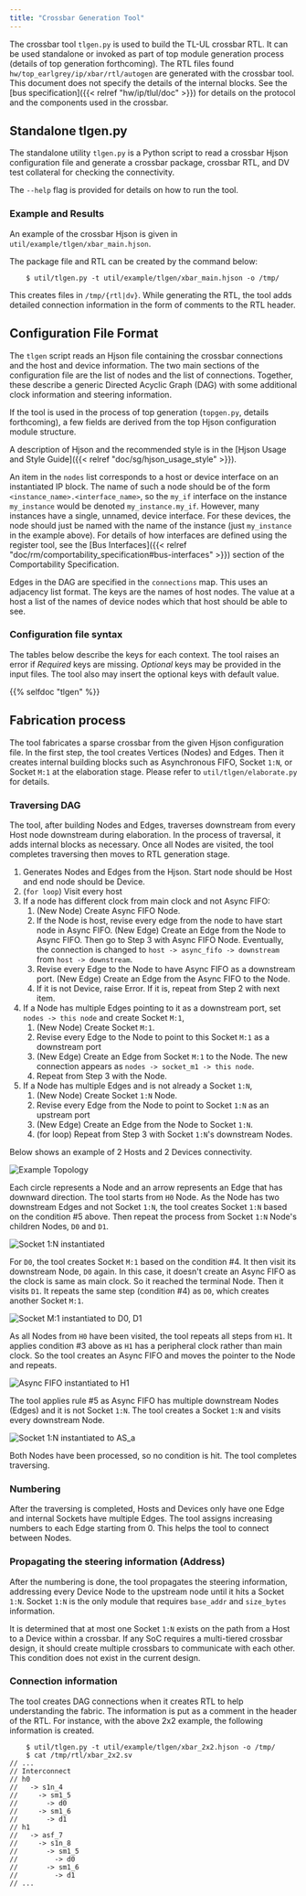 ```yaml
---
title: "Crossbar Generation Tool"
---
```


The crossbar tool `tlgen.py` is used to build the TL-UL crossbar RTL.
It can be used standalone or invoked as part of top module generation process (details of top generation forthcoming).
The RTL files found `hw/top_earlgrey/ip/xbar/rtl/autogen` are generated with the crossbar tool.
This document does not specify the details of the internal blocks.
See the [bus specification]({{< relref "hw/ip/tlul/doc" >}}) for details on the protocol and the components used in the crossbar.

## Standalone tlgen.py

The standalone utility `tlgen.py` is a Python script to read a crossbar Hjson configuration file and generate a crossbar package, crossbar RTL, and DV test collateral for checking the connectivity.

The `--help` flag is provided for details on how to run the tool.

### Example and Results

An example of the crossbar Hjson is given in `util/example/tlgen/xbar_main.hjson`.

The package file and RTL can be created by the command below:

```console
    $ util/tlgen.py -t util/example/tlgen/xbar_main.hjson -o /tmp/
```

This creates files in `/tmp/{rtl|dv}`.
While generating the RTL, the tool adds detailed connection information in the form of comments to the RTL header.

## Configuration File Format

The `tlgen` script reads an Hjson file containing the crossbar connections and the host and device information.
The two main sections of the configuration file are the list of nodes and the list of connections.
Together, these describe a generic Directed Acyclic Graph (DAG) with some additional clock information and steering information.

If the tool is used in the process of top generation (`topgen.py`, details forthcoming), a few fields are derived from the top Hjson configuration module structure.

A description of Hjson and the recommended style is in the [Hjson Usage and Style Guide]({{< relref "doc/sg/hjson_usage_style" >}}).

An item in the `nodes` list corresponds to a host or device interface on an instantiated IP block.
The name of such a node should be of the form `<instance_name>.<interface_name>`, so the `my_if` interface on the instance `my_instance` would be denoted `my_instance.my_if`.
However, many instances have a single, unnamed, device interface.
For these devices, the node should just be named with the name of the instance (just `my_instance` in the example above).
For details of how interfaces are defined using the register tool, see the [Bus Interfaces]({{< relref "doc/rm/comportability_specification#bus-interfaces" >}}) section of the Comportability Specification.

Edges in the DAG are specified in the `connections` map.
This uses an adjacency list format.
The keys are the names of host nodes.
The value at a host a list of the names of device nodes which that host should be able to see.

### Configuration file syntax

The tables below describe the keys for each context.
The tool raises an error if *Required* keys are missing.
*Optional* keys may be provided in the input files.
The tool also may insert the optional keys with default value.

{{% selfdoc "tlgen" %}}

## Fabrication process

The tool fabricates a sparse crossbar from the given Hjson configuration file.
In the first step, the tool creates Vertices (Nodes) and Edges.
Then it creates internal building blocks such as Asynchronous FIFO, Socket `1:N`, or Socket `M:1` at the elaboration stage.
Please refer to `util/tlgen/elaborate.py` for details.

### Traversing DAG

The tool, after building Nodes and Edges, traverses downstream from every Host node downstream during elaboration.
In the process of traversal, it adds internal blocks as necessary.
Once all Nodes are visited, the tool completes traversing then moves to RTL generation stage.

1. Generates Nodes and Edges from the Hjson.
   Start node should be Host and end node should be Device.
2. (`for loop`) Visit every host
3. If a node has different clock from main clock and not Async FIFO:
    1. (New Node) Create Async FIFO Node.
    2. If the Node is host, revise every edge from the node to have start node in Async FIFO.
      (New Edge) Create an Edge from the Node to Async FIFO.
       Then go to Step 3 with Async FIFO Node.
       Eventually, the connection is changed to `host -> async_fifo -> downstream` from `host -> downstream`.
    3. Revise every Edge to the Node to have Async FIFO as a downstream port.
       (New Edge) Create an Edge from the Async FIFO to the Node.
    4. If it is not Device, raise Error.
       If it is, repeat from Step 2 with next item.
4. If a Node has multiple Edges pointing to it as a downstream port, set `nodes -> this node` and create Socket `M:1`,
    1. (New Node) Create Socket `M:1`.
    2. Revise every Edge to the Node to point to this Socket `M:1` as a downstream port
    3. (New Edge) Create an Edge from Socket `M:1` to the Node.
       The new connection appears as `nodes -> socket_m1 -> this node`.
    4. Repeat from Step 3 with the Node.
5. If a Node has multiple Edges and is not already a Socket `1:N`,
    1. (New Node) Create Socket `1:N` Node.
    2. Revise every Edge from the Node to point to Socket `1:N` as an upstream port
    3. (New Edge) Create an Edge from the Node to Socket `1:N`.
    4. (for loop) Repeat from Step 3 with Socket `1:N`'s downstream Nodes.

Below shows an example of 2 Hosts and 2 Devices connectivity.

![Example Topology](crossbar_example_1.svg)

Each circle represents a Node and an arrow represents an Edge that has downward direction.
The tool starts from `H0` Node.
As the Node has two downstream Edges and not Socket `1:N`, the tool creates Socket `1:N` based on the condition #5 above.
Then repeat the process from Socket `1:N` Node's children Nodes, `D0` and `D1`.

![Socket 1:N instantiated](crossbar_example_2.svg)

For `D0`, the tool creates Socket `M:1` based on the condition #4.
It then visit its downstream Node, `D0` again.
In this case, it doesn't create an Async FIFO as the clock is same as main clock.
So it reached the terminal Node.
Then it visits `D1`.
It repeats the same step (condition #4) as `D0`, which creates another Socket `M:1`.

![Socket M:1 instantiated to D0, D1](crossbar_example_3.svg)

As all Nodes from `H0` have been visited, the tool repeats all steps from `H1`.
It applies condition #3 above as `H1` has a peripheral clock rather than main clock.
So the tool creates an Async FIFO and moves the pointer to the Node and repeats.

![Async FIFO instantiated to H1](crossbar_example_4.svg)

The tool applies rule #5 as Async FIFO has multiple downstream Nodes (Edges) and it is not Socket `1:N`.
The tool creates a Socket `1:N` and visits every downstream Node.

![Socket 1:N instantiated to `AS_a`](crossbar_example_5.svg)

Both Nodes have been processed, so no condition is hit.
The tool completes traversing.

### Numbering

After the traversing is completed, Hosts and Devices only have one Edge and internal Sockets have multiple Edges.
The tool assigns increasing numbers to each Edge starting from 0.
This helps the tool to connect between Nodes.

### Propagating the steering information (Address)

After the numbering is done, the tool propagates the steering information, addressing every Device Node to the upstream node until it hits a Socket `1:N`.
Socket `1:N` is the only module that requires `base_addr` and `size_bytes` information.

It is determined that at most one Socket `1:N` exists on the path from a Host to a Device within a crossbar.
If any SoC requires a multi-tiered crossbar design, it should create multiple crossbars to communicate with each other.
This condition does not exist in the current design.

### Connection information

The tool creates DAG connections when it creates RTL to help understanding the fabric.
The information is put as a comment in the header of the RTL.
For instance, with the above 2x2 example, the following information is created.

```console
    $ util/tlgen.py -t util/example/tlgen/xbar_2x2.hjson -o /tmp/
    $ cat /tmp/rtl/xbar_2x2.sv
// ...
// Interconnect
// h0
//   -> s1n_4
//     -> sm1_5
//       -> d0
//     -> sm1_6
//       -> d1
// h1
//   -> asf_7
//     -> s1n_8
//       -> sm1_5
//         -> d0
//       -> sm1_6
//         -> d1
// ...
```
